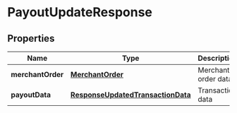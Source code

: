 
# PayoutUpdateResponse

## Properties
Name | Type | Description | Notes
------------ | ------------- | ------------- | -------------
**merchantOrder** | [**MerchantOrder**](MerchantOrder.md) | Merchant order data |  [optional]
**payoutData** | [**ResponseUpdatedTransactionData**](ResponseUpdatedTransactionData.md) | Transaction data |  [optional]




